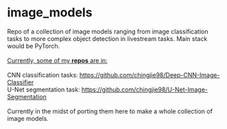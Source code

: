 # image_models
 Repo of a collection of image models ranging from image classification tasks to more complex object detection in livestream tasks. Main stack would be PyTorch. 
<br><br>
<ins>Currently, some of my <strong>repos</strong> are in:</ins><br><br>
CNN classification tasks: https://github.com/chingjie98/Deep-CNN-Image-Classifier<br>
U-Net segmentation task: https://github.com/chingjie98/U-Net-Image-Segmentation
<br><br>
Currently in the midst of porting them here to make a whole collection of image models.
